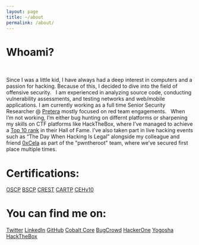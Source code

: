 ```yaml
---
layout: page
title: ~/about
permalink: /about/
---
```


# Whoami?
&nbsp;

Since I was a little kid, I have always had a deep interest in computers and a passion for hacking. Because of this, I decided to dive into the field of offensive security.
&nbsp;
I am experienced in analyzing source code, conducting vulnerability assessments, and testing networks and web/mobile applications. I am currently working as a full time Senior Security Researcher @ [Pretera](https://pretera.com/) mostly focused on red team engagements.
&nbsp;
When I’m not working, I’m either bug hunting on differnt platforms or sharpening my skills on CTF platforms like HackTheBox, where I’ve managed to achieve a [Top 10 rank](https://www.hackthebox.com/achievement/badge/19869/2) in their Hall of Fame. I’ve also taken part in live hacking events such as “The Day When Hacking Is Legal” alongside my colleague and friend [0xCela](https://www.linkedin.com/in/clirimemini) as part of the "pwntheroot" team, where we’ve secured first place multiple times.


# Certifications:

[OSCP](https://www.credential.net/24b5cdee-cd23-44d8-9f22-a01526ae3320#gs.vv0uhs)
[BSCP](https://portswigger.net/web-security/e/c/888362b042e4f7a2)
[CREST](https://www.crest-approved.org/skills-certifications-careers/verify-a-certificate/)
[CARTP](https://www.credential.net/b8ed4759-9ab1-4e23-adf2-80e35ab03362)
[CEHv10](https://bit.ly/2H5VsVd)

# You can find me on:

[Twitter](https://twitter.com/arbennsh)
[LinkedIn](https://linkedin.com/in/arbensshala)
[GitHub](https://github.com/spenkk)
[Cobalt Core](https://app.cobalt.io/ashala)
[BugCrowd](https://bugcrowd.com/arbenn)
[HackerOne](https://hackerone.com/arbenn)
[Yogosha](https://app.yogosha.com/r/arbenn)
[HackTheBox](https://app.hackthebox.eu/profile/19869)
